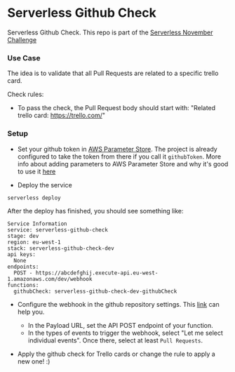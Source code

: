 <!--
title: Serverless Github Check
description: The idea is to validate that all Pull Requests are related to a specific trello card.
layout: Doc
framework: v1
platform: AWS
language: nodeJS
authorLink: 'https://github.com/Fortiz2305'
authorName: 'Francisco Ortiz'
authorAvatar: 'https://avatars0.githubusercontent.com/u/4025821?v=4&s=140'
-->
# Serverless Github Check
Serverless Github Check. This repo is part of the [Serverless November Challenge](https://serverless.com/blog/no-server-november-challenge/)

### Use Case

The idea is to validate that all Pull Requests are related to a specific trello card.

Check rules:

* To pass the check, the Pull Request body should start with: "Related trello card: https://trello.com/"

### Setup

* Set your github token in [AWS Parameter Store](https://docs.aws.amazon.com/systems-manager/latest/userguide/systems-manager-paramstore.html). The project is already configured to take the token from there if you call it `githubToken`. More info about adding parameters to AWS Parameter Store and why it's good to use it [here](https://serverless.com/blog/serverless-secrets-api-keys/)

* Deploy the service

```
serverless deploy
```

After the deploy has finished, you should see something like:

```
Service Information
service: serverless-github-check
stage: dev
region: eu-west-1
stack: serverless-github-check-dev
api keys:
  None
endpoints:
  POST - https://abcdefghij.execute-api.eu-west-1.amazonaws.com/dev/webhook
functions:
  githubCheck: serverless-github-check-dev-githubCheck
```

* Configure the webhook in the github repository settings. This [link](https://developer.github.com/webhooks/creating/#setting-up-a-webhook) can help you.

  * In the Payload URL, set the API POST endpoint of your function.
  * In the types of events to trigger the webhook, select "Let me select individual events". Once there, select at least `Pull Requests`.

* Apply the github check for Trello cards or change the rule to apply a new one! :)
